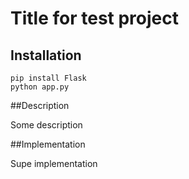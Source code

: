 # Title for test project

## Installation

```
pip install Flask
python app.py
```

##Description

Some description

##Implementation

Supe implementation
